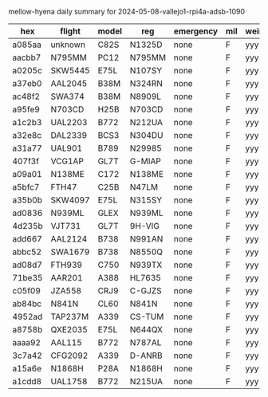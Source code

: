 mellow-hyena daily summary for 2024-05-08-vallejo1-rpi4a-adsb-1090

|hex|flight|model|reg|emergency|mil|weirdo|
|--|--|--|--|--|--|--|
|a085aa|unknown|C82S|N1325D|none|F|yyy|
|aacbb7|N795MM|PC12|N795MM|none|F|yyy|
|a0205c|SKW5445|E75L|N107SY|none|F|yyy|
|a37eb0|AAL2045|B38M|N324RN|none|F|yyy|
|ac48f2|SWA374|B38M|N8909L|none|F|yyy|
|a95fe9|N703CD|H25B|N703CD|none|F|yyy|
|a1c2b3|UAL2203|B772|N212UA|none|F|yyy|
|a32e8c|DAL2339|BCS3|N304DU|none|F|yyy|
|a31a77|UAL901|B789|N29985|none|F|yyy|
|407f3f|VCG1AP|GL7T|G-MIAP|none|F|yyy|
|a09a01|N138ME|C172|N138ME|none|F|yyy|
|a5bfc7|FTH47|C25B|N47LM|none|F|yyy|
|a35b0b|SKW4097|E75L|N315SY|none|F|yyy|
|ad0836|N939ML|GLEX|N939ML|none|F|yyy|
|4d235b|VJT731|GL7T|9H-VIG|none|F|yyy|
|add667|AAL2124|B738|N991AN|none|F|yyy|
|abbc52|SWA1679|B738|N8550Q|none|F|yyy|
|ad08d7|FTH939|C750|N939TX|none|F|yyy|
|71be35|AAR201|A388|HL7635|none|F|yyy|
|c05f09|JZA558|CRJ9|C-GJZS|none|F|yyy|
|ab84bc|N841N|CL60|N841N|none|F|yyy|
|4952ad|TAP237M|A339|CS-TUM|none|F|yyy|
|a8758b|QXE2035|E75L|N644QX|none|F|yyy|
|aaaa92|AAL115|B772|N787AL|none|F|yyy|
|3c7a42|CFG2092|A339|D-ANRB|none|F|yyy|
|a15a6e|N1868H|P28A|N1868H|none|F|yyy|
|a1cdd8|UAL1758|B772|N215UA|none|F|yyy|
